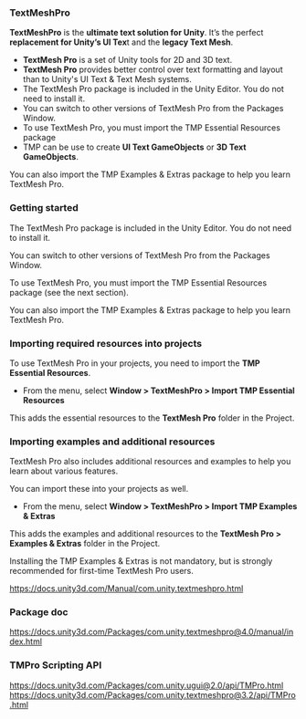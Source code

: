 ### TextMeshPro

**TextMeshPro** is the **ultimate text solution for Unity**. It’s the perfect **replacement for Unity’s UI Tex**t and the **legacy Text Mesh**.

- **TextMesh Pro** is a set of Unity tools for 2D and 3D text.
- **TextMesh Pro** provides better control over text formatting and layout than to Unity's UI Text & Text Mesh systems.
- The TextMesh Pro package is included in the Unity Editor. You do not need to install it.
- You can switch to other versions of TextMesh Pro from the Packages Window.
- To use TextMesh Pro, you must import the TMP Essential Resources package
- TMP can be use to create  **UI Text GameObjects** or **3D Text GameObjects**.

You can also import the TMP Examples & Extras package to help you learn TextMesh Pro.

### Getting started
The TextMesh Pro package is included in the Unity Editor. You do not need to install it.

You can switch to other versions of TextMesh Pro from the Packages Window.

To use TextMesh Pro, you must import the TMP Essential Resources package (see the next section).

You can also import the TMP Examples & Extras package to help you learn TextMesh Pro.



### Importing required resources into projects

To use TextMesh Pro in your projects, you need to import the **TMP Essential Resources**.

-   From the menu, select **Window > TextMeshPro > Import TMP Essential Resources**

This adds the essential resources to the **TextMesh Pro** folder in the Project.

### Importing examples and additional resources

TextMesh Pro also includes additional resources and examples to help you learn about various features.

You can import these into your projects as well.

-   From the menu, select **Window > TextMeshPro > Import TMP Examples & Extras**

This adds the examples and additional resources to the **TextMesh Pro > Examples & Extras** folder in the Project.

Installing the TMP Examples & Extras is not mandatory, but is strongly recommended for first-time TextMesh Pro users.

https://docs.unity3d.com/Manual/com.unity.textmeshpro.html

### Package doc
https://docs.unity3d.com/Packages/com.unity.textmeshpro@4.0/manual/index.html

### TMPro Scripting API
https://docs.unity3d.com/Packages/com.unity.ugui@2.0/api/TMPro.html \
https://docs.unity3d.com/Packages/com.unity.textmeshpro@3.2/api/TMPro.html


